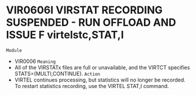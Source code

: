 # VIR0606I VIRSTAT RECORDING SUSPENDED - RUN OFFLOAD AND ISSUE F virtelstc,STAT,I
`Module`
- VIR0006
`Meaning`
- All of the VIRSTATx files are full or unavailable, and the VIRTCT specifies STATS=(MULTI,CONTINUE).
`Action`
- VIRTEL continues processing, but statistics will no longer be recorded. To restart statistics recording, use the VIRTEL STAT,I command.
